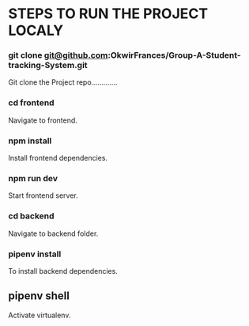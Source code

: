 # STEPS TO RUN THE PROJECT LOCALY

### git clone git@github.com:OkwirFrances/Group-A-Student-tracking-System.git 
Git clone the Project repo.............

### cd frontend
Navigate to frontend.

### npm install
Install  frontend dependencies.
### npm run dev
Start frontend server.

### cd backend
Navigate to backend folder.

### pipenv install
To install backend dependencies.
## pipenv shell
Activate virtualenv.

